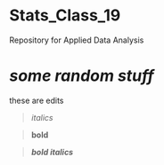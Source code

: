 # Stats_Class_19
Repository for Applied Data Analysis 

# *some random stuff* 
these are edits

>*italics*

>**bold**

>***bold italics***


